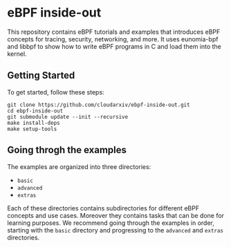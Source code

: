 # eBPF inside-out
This repository contains eBPF tutorials and examples that introduces eBPF concepts for tracing, security, networking, and more.
It uses eunomia-bpf and libbpf to show how to write eBPF programs in C and load them into the kernel.

## Getting Started
To get started, follow these steps:

```
git clone https://github.com/cloudarxiv/ebpf-inside-out.git
cd ebpf-inside-out
git submodule update --init --recursive
make install-deps
make setup-tools
```

## Going throgh the examples
The examples are organized into three directories:
- `basic`
- `advanced`
- `extras`

Each of these directories contains subdirectories for different eBPF concepts and use cases. Moreover they contains tasks that can be done for learning purposes. We recommend going through the examples in order, starting with the `basic` directory and progressing to the `advanced` and `extras` directories.
